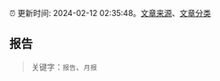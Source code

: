 :alarm_clock: 更新时间: 2024-02-12 02:35:48。[文章来源](/README.md)、[文章分类](/TAGS.md)

## 报告


> 关键字：`报告`、`月报`



